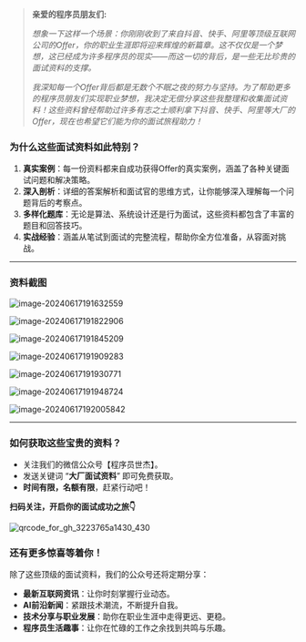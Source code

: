 

> **亲爱的程序员朋友们:**
>
> *想象一下这样一个场景：你刚刚收到了来自抖音、快手、阿里等顶级互联网公司的Offer，你的职业生涯即将迎来辉煌的新篇章。这不仅仅是一个梦想，这已经成为许多程序员的现实——而这一切的背后，是一些无比珍贵的面试资料的支撑。*
>
> *我深知每一个Offer背后都是无数个不眠之夜的努力与坚持。为了帮助更多的程序员朋友们实现职业梦想，我决定无偿分享这些我整理和收集面试资料！这些资料曾经帮助过许多有志之士顺利拿下抖音、快手、阿里等大厂的Offer，现在也希望它们能为你的面试旅程助力！*



### 为什么这些面试资料如此特别？

1. **真实案例**：每一份资料都来自成功获得Offer的真实案例，涵盖了各种关键面试问题和解决策略。
2. **深入剖析**：详细的答案解析和面试官的思维方式，让你能够深入理解每一个问题背后的考察点。
3. **多样化题库**：无论是算法、系统设计还是行为面试，这些资料都包含了丰富的题目和回答技巧。
4. **实战经验**：涵盖从笔试到面试的完整流程，帮助你全方位准备，从容面对挑战。



---



### 资料截图

![image-20240617191632559](https://coder-xieshijie-img-1253784930.cos.ap-beijing.myqcloud.com/img/2024/image-20240617191632559_b64b4b336d94ad6d3152b61c0bc52140.png)



![image-20240617191822906](https://coder-xieshijie-img-1253784930.cos.ap-beijing.myqcloud.com/img/2024/image-20240617191822906_519d4e0b143144d28a0b4cc6628d7ed1.png)



![image-20240617191845209](https://coder-xieshijie-img-1253784930.cos.ap-beijing.myqcloud.com/img/2024/image-20240617191845209_695019dbb0a83b9162ca50d0c7164884.png)





![image-20240617191909283](https://coder-xieshijie-img-1253784930.cos.ap-beijing.myqcloud.com/img/2024/image-20240617191909283_a53421487a0e1a354b205b6cb918225f.png)



![image-20240617191930771](https://coder-xieshijie-img-1253784930.cos.ap-beijing.myqcloud.com/img/2024/image-20240617191930771_df9f85b112aef0159898bd36b767593a.png)





![image-20240617191948724](https://coder-xieshijie-img-1253784930.cos.ap-beijing.myqcloud.com/img/2024/image-20240617191948724_683947c11d637d8c0e083089f0fc1bb8.png)



![image-20240617192005842](https://coder-xieshijie-img-1253784930.cos.ap-beijing.myqcloud.com/img/2024/image-20240617192005842_fe60a2e2368ef06185bfaa94a952b091.png)



---



### 如何获取这些宝贵的资料？

- 关注我们的微信公众号【程序员世杰】。
- 发送关键词 “**大厂面试资料**” 即可免费获取。
- **时间有限，名额有限**，赶紧行动吧！



**扫码关注，开启你的面试成功之旅👇**

![qrcode_for_gh_3223765a1430_430](https://coder-xieshijie-img-1253784930.cos.ap-beijing.myqcloud.com/img/2024/qrcode_for_gh_3223765a1430_430_899e57eb449c14150b4c0a82ab9b0fb6.jpg)



### 还有更多惊喜等着你！

除了这些顶级的面试资料，我们的公众号还将定期分享：

- **最新互联网资讯**：让你时刻掌握行业动态。
- **AI前沿新闻**：紧跟技术潮流，不断提升自我。
- **技术分享与职业发展**：助你在职业生涯中走得更远、更稳。
- **程序员生活趣事**：让你在忙碌的工作之余找到共鸣与乐趣。